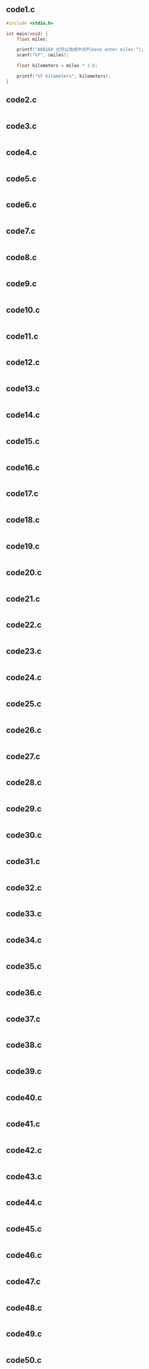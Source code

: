 ## code1.c
```c
#include <stdio.h>

int main(void) {
	float miles;

	printf("A88168 也可以改成中文Please enter miles:");
	scanf("%f", &miles);

	float kilometers = miles * 1.6;

	printf("%f Kilometers", kilometers);
}

```
## code2.c
```

```


## code3.c
```

```
## code4.c
```

```
## code5.c
```

```
## code6.c
```

```
## code7.c
```

```

## code8.c
```

```
## code9.c
```

```
## code10.c
```

```
## code11.c
```

```

## code12.c
```

```


## code13.c
```

```
## code14.c
```

```
## code15.c
```

```
## code16.c
```

```
## code17.c
```

```

## code18.c
```

```
## code19.c
```

```
## code20.c
```

```

## code21.c
```

```

## code22.c
```

```


## code23.c
```

```
## code24.c
```

```
## code25.c
```

```
## code26.c
```

```
## code27.c
```

```

## code28.c
```

```
## code29.c
```

```
## code30.c
```

```

## code31.c
```

```

## code32.c
```

```


## code33.c
```

```
## code34.c
```

```
## code35.c
```

```
## code36.c
```

```
## code37.c
```

```

## code38.c
```

```
## code39.c
```

```
## code40.c
```

```
## code41.c
```

```

## code42.c
```

```


## code43.c
```

```
## code44.c
```

```
## code45.c
```

```
## code46.c
```

```
## code47.c
```

```

## code48.c
```

```
## code49.c
```

```
## code50.c
```

```

